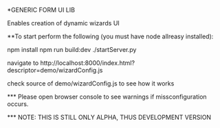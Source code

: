 *GENERIC FORM UI LIB

Enables creation of dynamic wizards UI

**To start perform the following (you must have node allreasy installed):

npm install
npm run build:dev
./startServer.py

navigate to http://localhost:8000/index.html?descriptor=demo/wizardConfig.js

check source of demo/wizardConfig.js to see how it works

*** Please open browser console to see warnings if missconfiguration occurs.

*** NOTE: THIS IS STILL ONLY ALPHA, THUS DEVELOPMENT VERSION